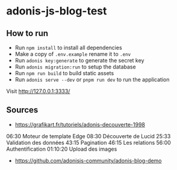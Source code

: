 # adonis-js-blog-test

## How to run
- Run `npm install` to install all dependencies
- Make a copy of `.env.example` rename it to `.env`
- Run `adonis key:generate` to generate the secret key
- Run `adonis migration:run` to setup the database
- Run `npm run build` to build static assets
- Run `adonis serve --dev` or `pnpm run dev` to run the application  

Visit http://127.0.0.1:3333/

## Sources 

 + https://grafikart.fr/tutoriels/adonis-decouverte-1998

  06:30 Moteur de template Edge
  08:30 Découverte de Lucid
  25:33 Validation des données
  43:15 Pagination
  46:15 Les relations
  56:00 Authentification
  01:10:20 Upload des images

+ https://github.com/adonisjs-community/adonis-blog-demo

